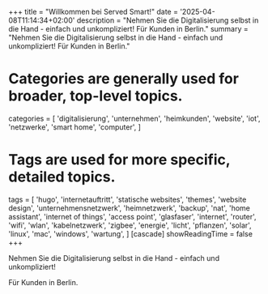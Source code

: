 +++
title = "Willkommen bei Served Smart!"
date = '2025-04-08T11:14:34+02:00'
description = "Nehmen Sie die Digitalisierung selbst in die Hand - einfach und unkompliziert! Für Kunden in Berlin."
summary = "Nehmen Sie die Digitalisierung selbst in die Hand - einfach und unkompliziert! Für Kunden in Berlin."
# Categories are generally used for broader, top-level topics.
categories = [
 'digitalisierung',
 'unternehmen',
 'heimkunden',
 'website',
 'iot',
 'netzwerke',
 'smart home',
 'computer',
]
# Tags are used for more specific, detailed topics.
tags = [
 'hugo',
 'internetauftritt',
 'statische websites',
 'themes',
 'website design',
 'unternehmensnetzwerk',
 'heimnetzwerk',
 'backup',
 'nat',
 'home assistant',
 'internet of things',
 'access point',
 'glasfaser',
 'internet',
 'router',
 'wifi',
 'wlan',
 'kabelnetzwerk',
 'zigbee',
 'energie',
 'licht',
 'pflanzen',
 'solar',
 'linux',
 'mac',
 'windows',
 'wartung',
]
[cascade]
showReadingTime = false
+++

Nehmen Sie die Digitalisierung selbst in die Hand - einfach und unkompliziert!

Für Kunden in Berlin.

